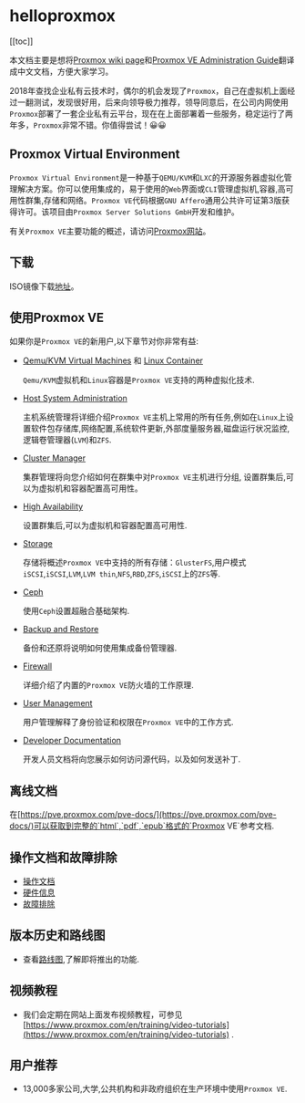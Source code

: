 # helloproxmox

[[toc]]



本文档主要是想将[Proxmox wiki page](https://pve.proxmox.com/wiki/Main_Page)和[Proxmox VE Administration Guide](https://pve.proxmox.com/pve-docs/pve-admin-guide.html)翻译成中文文档，方便大家学习。

2018年查找企业私有云技术时，偶尔的机会发现了`Proxmox`，自己在虚拟机上面经过一翻测试，发现很好用，后来向领导极力推荐，领导同意后，在公司内网使用`Proxmox`部署了一套企业私有云平台，现在在上面部署着一些服务，稳定运行了两年多，`Proxmox`非常不错。你值得尝试！😀😀

## Proxmox Virtual Environment

`Proxmox Virtual Environment`是一种基于`QEMU/KVM`和`LXC`的开源服务器虚拟化管理解决方案。你可以使用集成的，易于使用的`Web`界面或`CLI`管理虚拟机,容器,高可用性群集,存储和网络。`Proxmox VE`代码根据`GNU Affero`通用公共许可证第3版获得许可。该项目由`Proxmox Server Solutions GmbH`开发和维护。

有关`Proxmox VE`主要功能的概述，请访问[Proxmox网站](https://www.proxmox.com/en/proxmox-ve/features)。

## 下载

ISO镜像下载[地址](https://pve.proxmox.com/wiki/Downloads)。

## 使用Proxmox VE

如果你是`Proxmox VE`的新用户,以下章节对你非常有益:

- [Qemu/KVM Virtual Machines](https://pve.proxmox.com/wiki/Qemu/KVM_Virtual_Machines)  和 [Linux Container](https://pve.proxmox.com/wiki/Linux_Container)  

  `Qemu/KVM`虚拟机和`Linux`容器是`Proxmox VE`支持的两种虚拟化技术.

- [Host System Administration](https://pve.proxmox.com/wiki/Host_System_Administration) 

  主机系统管理将详细介绍`Proxmox VE`主机上常用的所有任务,例如在`Linux`上设置软件包存储库,网络配置,系统软件更新,外部度量服务器,磁盘运行状况监控,逻辑卷管理器(`LVM`)和`ZFS`.

- [Cluster Manager](https://pve.proxmox.com/wiki/Cluster_Manager) 

  集群管理将向您介绍如何在群集中对`Proxmox VE`主机进行分组, 设置群集后,可以为虚拟机和容器配置高可用性。

- [High Availability](https://pve.proxmox.com/wiki/High_Availability) 

  设置群集后,可以为虚拟机和容器配置高可用性.

- [Storage](https://pve.proxmox.com/wiki/Storage) 

   存储将概述`Proxmox VE`中支持的所有存储：`GlusterFS`,用户模式`iSCSI`,`iSCSI`,`LVM`,`LVM thin`,`NFS`,`RBD`,`ZFS`,`iSCSI`上的`ZFS`等.

- [Ceph](https://pve.proxmox.com/wiki/Ceph_Server)

  使用`Ceph`设置超融合基础架构.

- [Backup and Restore](https://pve.proxmox.com/wiki/Backup_and_Restore) 

  备份和还原将说明如何使用集成备份管理器.

- [Firewall](https://pve.proxmox.com/wiki/Firewall) 

  详细介绍了内置的`Proxmox VE`防火墙的工作原理.

- [User Management](https://pve.proxmox.com/wiki/User_Management) 

  用户管理解释了身份验证和权限在`Proxmox VE`中的工作方式.

- [Developer Documentation](https://pve.proxmox.com/wiki/Developer_Documentation) 

  开发人员文档将向您展示如何访问源代码，以及如何发送补丁.
  
## 离线文档

在[https://pve.proxmox.com/pve-docs/](https://pve.proxmox.com/pve-docs/)可以获取到完整的`html`,`pdf`,`epub`格式的`Proxmox VE`参考文档.

## 操作文档和故障排除

- [操作文档](https://pve.proxmox.com/wiki/Category:HOWTO)
- [硬件信息](https://pve.proxmox.com/wiki/Category:Hardware)
- [故障排除](https://pve.proxmox.com/wiki/Category:Troubleshooting)

## 版本历史和路线图

- 查看[路线图](https://pve.proxmox.com/wiki/Roadmap),了解即将推出的功能.

## 视频教程

- 我们会定期在网站上面发布视频教程，可参见[https://www.proxmox.com/en/training/video-tutorials](https://www.proxmox.com/en/training/video-tutorials) .

## 用户推荐

- 13,000多家公司,大学,公共机构和非政府组织在生产环境中使用`Proxmox VE`.
